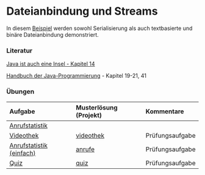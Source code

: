 # Dateianbindung und Streams #

In diesem [Beispiel](http://code.google.com/p/pr-gse/source/browse/#svn/trunk/beispiele/src/streams) werden sowohl Serialisierung als auch textbasierte und binäre Dateianbindung demonstriert.

### Literatur ###
[Java ist auch eine Insel - Kapitel 14](http://openbook.galileocomputing.de/javainsel8/javainsel_14_001.htm#mjdb40230f3b27c05e1faa3f8cf6ab830a)

[Handbuch der Java-Programmierung](http://www.javabuch.de) - Kapitel 19-21, 41

### Übungen ###

| **Aufgabe** | **Musterlösung (Projekt)** | **Kommentare** |
|:------------|:----------------------------|:---------------|
| [Anrufstatistik](uebung_streams_anrufstatistik.md) |  |  |
| [Videothek](uebung_streams_videothek.md) | [videothek](http://pr-gse.googlecode.com/svn/trunk/uebungen/musterloesungen/src/videothek) | Prüfungsaufgabe |
| [Anrufstatistik (einfach)](uebung_streams_anrufstatistik_simple.md) | [anrufe](http://pr-gse.googlecode.com/svn/trunk/uebungen/musterloesungen/src/anrufe) | Prüfungsaufgabe |
| [Quiz](uebung_streams_quiz.md) | [quiz](http://pr-gse.googlecode.com/svn/trunk/uebungen/musterloesungen/src/quiz) | Prüfungsaufgabe |